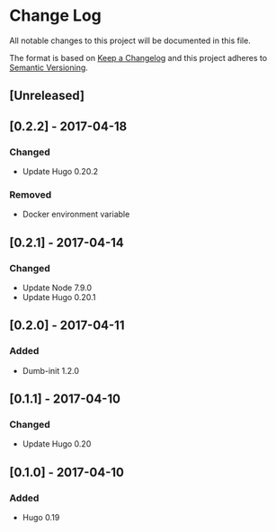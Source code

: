 # Change Log
All notable changes to this project will be documented in this file.

The format is based on [Keep a Changelog](http://keepachangelog.com/)
and this project adheres to [Semantic Versioning](http://semver.org/).

## [Unreleased]

## [0.2.2] - 2017-04-18
### Changed
- Update Hugo 0.20.2

### Removed
- Docker environment variable

## [0.2.1] - 2017-04-14
### Changed
- Update Node 7.9.0
- Update Hugo 0.20.1

## [0.2.0] - 2017-04-11
### Added
- Dumb-init 1.2.0

## [0.1.1] - 2017-04-10
### Changed
- Update Hugo 0.20

## [0.1.0] - 2017-04-10
### Added
- Hugo 0.19
